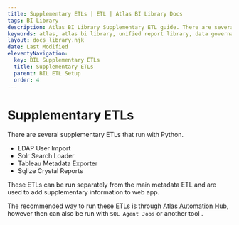 ```yaml
---
title: Supplementary ETLs | ETL | Atlas BI Library Docs
tags: BI Library
description: Atlas BI Library Supplementary ETL guide. There are several supplementary ETL's created to help gather extra data outside of the main SSIS packages.
keywords: atlas, atlas bi library, unified report library, data governance, database, etl, supplementary etl, ldap, solr, tableau, crystal, sap
layout: docs_library.njk
date: Last Modified
eleventyNavigation:
  key: BIL Supplementary ETLs
  title: Supplementary ETLs
  parent: BIL ETL Setup
  order: 4
---
```


# Supplementary ETLs

There are several supplementary ETLs that run with Python. 

- LDAP User Import
- Solr Search Loader
- Tableau Metadata Exporter
- Sqlize Crystal Reports

These ETLs can be run separately from the main metadata ETL and are used to add supplementary information to web app. 

The recommended way to run these ETLs is through [Atlas Automation Hub](/docs/automation-hub/), however then can also be run with `SQL Agent Jobs` or another tool .

